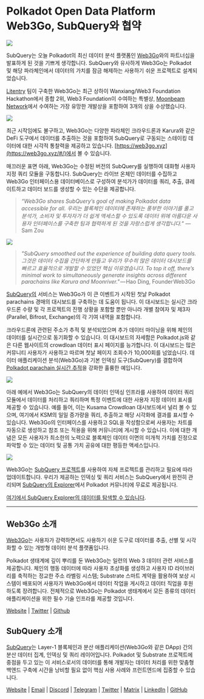 # Polkadot Open Data Platform Web3Go, SubQuery와 협약

![](https://cdn-images-1.medium.com/max/800/1*LVZ_xKn_K5DlTSxqTr-2BA.png)

SubQuery는 오늘 Polkadot의 최신 데이터 분석 플랫폼인 [Web3Go](https://www.web3go.xyz/)와의 파트너십을 발표하게 된 것을 기쁘게 생각합니다. SubQuery와 유사하게 Web3Go는 Polkadot 및 해당 파라체인에서 데이터의 가치를 잠금 해제하는 사용하기 쉬운 프로젝트로 설계되었습니다.

[Litentry](https://www.litentry.com/) 팀이 구축한 Web3Go는 최근 상하이 Wanxiang/Web3 Foundation Hackathon에서 종합 2위, Web3 Foundation이 수여하는 특별상, [Moonbeam Network](https://moonbeam.network/)에서 수여하는 가장 유망한 개발상을 포함하여 3개의 상을 수상했습니다.

![](https://cdn-images-1.medium.com/max/800/1*QOng9s-Mc62WBElrj6KBmg.gif)

최근 시작임에도 불구하고, Web3Go는 다양한 파라체인 크라우드론과 Karura와 같은 DeFi 도구에서 데이터를 추출하는 것을 포함하여 SubQuery로 구동되는 스테이킹 데이터에 대한 시각적 통찰력을 제공하고 있습니다. [https://web3go.xyz](https://web3go.xyz/#/)에서 볼 수 있습니다.

매끄러운 표면 아래, Web3Go는 수정된 버전의 SubQuery를 실행하여 대화형 사용자 지정 쿼리 모듈을 구동합니다. SubQuery는 라이브 온체인 데이터를 수집하고 Web3Go 인터페이스용 데이터베이스로 구성하여 분석가가 데이터를 쿼리, 추출, 큐레이트하고 데이터 보드를 생성할 수 있는 수단을 제공합니다.

> _“Web3Go shares SubQuery’s goal of making Polkadot data accessible for all. 우리는 블록체인 데이터에 존재하는 풍부한 이야기를 풀고 분석가, 소비자 및 투자자가 더 쉽게 액세스할 수 있도록 데이터 위에 아름다운 사용자 인터페이스를 구축한 팀과 협력하게 된 것을 자랑스럽게 생각합니다._” — Sam Zou

![](https://cdn-images-1.medium.com/max/800/1*v2Ip-qCB6hkiNiEPY32hrw.png)

> *"SubQuery smoothed out the experience of building data query tools. 그것은 데이터 수집을 간단하게 만들고 우리가 무수히 많은 데이터 대시보드를 빠르고 효율적으로 개발할 수 있었던 핵심 이유였습니다. To top it off, there’s minimal work to simultaneously generate insights across different parachains like Karura and Moonriver."* — Hao Ding, Founder Web3Go

[SubQuery의](https://subquery.network/) 서비스는 Web3Go가 이 큰 이벤트가 시작된 첫날 Polkadot parachains 경매의 대시보드를 구축하는 데 도움이 됩니다. 이 대시보드는 실시간 크라우드론 수량 및 각 프로젝트의 진행 상황을 포함할 뿐만 아니라 개별 참여자 및 제3자(Parallel, Bifrost, Exchange)의 각 기여 내역을 포함합니다.

크라우드론에 관련된 주소가 추적 및 분석되었으며 추가 데이터 마이닝을 위해 체인의 데이터를 실시간으로 동기화할 수 있습니다. 이 대시보드의 자세함은 Polkadot.js와 같은 다른 웹사이트의 crowdloan 데이터 표시 페이지를 능가합니다. 이 대시보드는 많은 커뮤니티 사용자가 사용하고 따르며 첫날 페이지 조회수가 10,000회를 넘었습니다. 데이터 애플리케이션 분석(Web3Go)과 기본 인덱싱 도구(SubQuery)를 결합하여 [Polkadot parachain 실시간 추적](https://web3go.xyz/#/ParaChainProfiler4Polkadot?chainType=Polkadot)을 강화한 훌륭한 예입니다.

![](https://cdn-images-1.medium.com/max/800/1*XM2TalsUm1Z93lV5zFMf9w.png)

아래 예에서 Web3Go는 SubQuery의 데이터 인덱싱 인프라를 사용하여 데이터 쿼리 모듈에서 데이터를 처리하고 쿼리하며 특정 이벤트에 대한 사용자 지정 데이터 표시를 제공할 수 있습니다. 예를 들어, 이는 Kusama Crowdloan 대시보드에서 널리 볼 수 있으며, 여기에서 KSM의 일일 증가량을 쿼리, 추출하고 해당 시각화에 결과를 표시할 수 있습니다. Web3Go의 인터페이스를 사용하고 SQL을 작성함으로써 사용자는 차트를 자동으로 생성하고 참조 또는 적용을 위해 커뮤니티에 게시할 수 있습니다. 이에 대한 개념은 모든 사용자가 최소한의 노력으로 블록체인 데이터 이면의 미개척 가치를 진정으로 파악할 수 있는 데이터 및 공통 가치 공유에 대한 평등한 액세스입니다.

![](https://cdn-images-1.medium.com/max/800/1*Z2g_zEFqOJ3T_2BDDDZT4A.png)

Web3Go는 [SubQuery 프로젝트](https://project.subquery.network/)를 사용하여 자체 프로젝트를 관리하고 필요에 따라 업데이트합니다. 우리가 제공하는 인덱싱 및 쿼리 서비스는 SubQuery에서 완전히 관리되며 [SubQuery의 Explorer](https://explorer.subquery.network/)에서 Polkadot 커뮤니티에 무료로 제공됩니다.

[여기에서 SubQuery Explorer의 데이터를 탐색할 수 있습니다](https://explorer.subquery.network/subquery/bianyunjian/polkadot-crowdloans).

---

## Web3Go 소개

[Web3Go](https://www.web3go.xyz/)는 사용자가 강력하면서도 사용하기 쉬운 도구로 데이터를 추출, 선별 및 시각화할 수 있는 개방형 데이터 분석 플랫폼입니다.

Polkadot 생태계에 깊이 뿌리를 둔 Web3Go는 일련의 Web 3 데이터 관련 서비스를 제공합니다. 체인의 행동 데이터에 따라 사용자 초상화를 생성하고 사용자 ID 라이브러리를 축적하는 정교한 주소 라벨링 시스템; Substrate 스마트 계약을 활용하여 보상 시스템이 배포되어 사용자가 Web3Go에서 데이터 작업을 게시하고 데이터 직업을 후원하도록 장려합니다. 전체적으로 Web3Go는 Polkadot 생태계에서 모든 종류의 데이터 애플리케이션을 위한 필수 기술 인프라를 제공할 것입니다.

[Website](https://web3go.xyz/#/) | [Twitter](http://twitter.com/web3go) | [Github](https://github.com/web3go-xyz)

## SubQuery 소개

[SubQuery](https://subquery.network/)는 Layer-1 블록체인과 분산 애플리케이션(Web3Go와 같은 DApp) 간의 분산 데이터 집계, 인덱싱 및 쿼리 레이어입니다. Polkadot 및 Substrate 프로젝트에 중점을 두고 있는 이 서비스로서의 데이터를 통해 개발자는 데이터 처리를 위한 맞춤형 백엔드 구축에 시간을 낭비할 필요 없이 핵심 사용 사례와 프런트엔드에 집중할 수 있습니다.

[Website](https://subquery.network/) | [Email](mailto:hello@subquery.network) | [Discord](https://discord.com/invite/78zg8aBSMG) | [Telegram](https://t.me/subquerynetwork) | [Twitter](https://twitter.com/subquerynetwork) | [Matrix](https://matrix.to/#/#subquery:matrix.org) | [LinkedIn](https://www.linkedin.com/company/subquery) | [GitHub](https://github.com/subquery)
